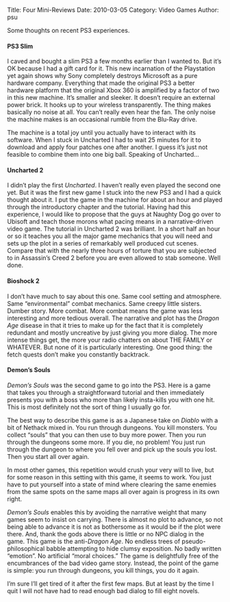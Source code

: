 Title: Four Mini-Reviews
Date: 2010-03-05
Category: Video Games
Author: psu

Some thoughts on recent PS3 experiences.

#### PS3 Slim

I caved and bought a slim PS3 a few months earlier than I wanted to. But it’s OK because I had a gift card for it. This new incarnation of the Playstation yet again shows why Sony completely destroys Microsoft as a pure hardware company. Everything that made the original PS3 a better hardware platform that the original Xbox 360 is amplified by a factor of two in this new machine. It’s smaller and sleeker. It doesn’t require an external power brick. It hooks up to your wireless transparently. The thing makes basically no noise at all. You can’t really even hear the fan. The only noise the machine makes is an occasional rumble from the Blu-Ray drive.

The machine is a total joy until you actually have to interact with its software. When I stuck in Uncharted I had to wait 25 minutes for it to download and apply four patches one after another. I guess it’s just not feasible to combine them into one big ball. Speaking of Uncharted…

#### Uncharted 2

I didn’t play the first *Uncharted*. I haven’t really even played the second one yet. But it was the first new game I stuck into the new PS3 and I had a quick thought about it. I put the game in the machine for about an hour and played through the introductory chapter and the tutorial. Having had this experience, I would like to propose that the guys at Naughty Dog go over to Ubisoft and teach those morons what pacing means in a narrative-driven video game. The tutorial in Uncharted 2 was brilliant. In a short half an hour or so it teaches you all the major game mechanics that you will need and sets up the plot in a series of remarkably well produced cut scenes. Compare that with the nearly three hours of torture that you are subjected to in Assassin’s Creed 2 before you are even allowed to stab someone. Well done.

#### Bioshock 2

I don’t have much to say about this one. Same cool setting and atmosphere. Same “environmental” combat mechanics. Same creepy little sisters. Dumber story. More combat. More combat means the game was less interesting and more tedious overall. The narrative and plot has the *Dragon Age* disease in that it tries to make up for the fact that it is completely redundant and mostly uncreative by just giving you more dialog. The more intense things get, the more your radio chatters on about THE FAMILY or WHATEVER. But none of it is particularly interesting. One good thing: the fetch quests don’t make you constantly backtrack.

#### Demon’s Souls

*Demon’s Souls* was the second game to go into the PS3. Here is a game that takes you through a straightforward tutorial and then immediately presents you with a boss who more than likely insta-kills you with one hit. This is most definitely not the sort of thing I usually go for.

The best way to describe this game is as a Japanese take on *Diablo* with a bit of Nethack mixed in. You run through dungeons. You kill monsters. You collect “souls” that you can then use to buy more power. Then you run through the dungeons some more. If you die, no problem! You just run through the dungeon to where you fell over and pick up the souls you lost. Then you start all over again.

In most other games, this repetition would crush your very will to live, but for some reason in this setting with this game, it seems to work. You just have to put yourself into a state of mind where clearing the same enemies from the same spots on the same maps all over again is progress in its own right.

*Demon’s Souls* enables this by avoiding the narrative weight that many games seem to insist on carrying. There is almost no plot to advance, so not being able to advance it is not as bothersome as it would be if the plot were there. And, thank the gods above there is little or no NPC dialog in the game. This game is the anti-*Dragon Age*. No endless trees of pseudo-philosophical babble attempting to hide clumsy exposition. No badly written “emotion”. No artificial “moral choices.” The game is delightfully free of the encumbrances of the bad video game story. Instead, the point of the game is simple: you run through dungeons, you kill things, you do it again.

I’m sure I’ll get tired of it after the first few maps. But at least by the time I quit I will not have had to read enough bad dialog to fill eight novels.